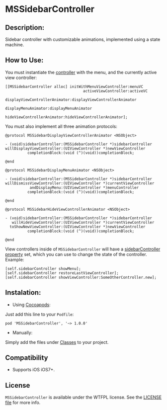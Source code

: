 MSSidebarController
===================

## Description:
Sidebar controller with customizable animations, implemented using a state machine.

## How to Use:

You must instantiate the [controller](MSSidebarController/Classes/Public/MSSidebarController.h) with the menu, and the currently active view controller:
```objc
[[MSSidebarController alloc] initWithMenuViewController:menuVC
                                   activeViewController:activeVC
                          displayViewControllerAnimator:displayViewControllerAnimator
                                    displayMenuAnimator:displayMenuAnimator
                             hideViewControllerAnimator:hideViewControllerAnimator];
```

You must also implement all three animation protocols:
```objc
@protocol MSSidebarDisplayViewControllerAnimator <NSObject>

- (void)sidebarController:(MSSidebarController *)sidebarController
willDisplayViewController:(UIViewController *)newViewController
          completionBlock:(void (^)(void))completionBlock;

@end

@protocol MSSidebarDisplayMenuAnimator <NSObject>

- (void)sidebarController:(MSSidebarController *)sidebarController
willDismissViewController:(UIViewController *)currentViewController
           andDisplayMenu:(UIViewController *)menuController
          completionBlock:(void (^)(void))completionBlock;

@end

@protocol MSSidebarHideViewControllerAnimator <NSObject>

- (void)sidebarController:(MSSidebarController *)sidebarController
   willHideViewController:(UIViewController *)currentViewController
  toShowNewViewController:(UIViewController *)newViewController
          completionBlock:(void (^)(void))completionBlock;

@end
```

View controllers inside of ```MSSidebarController``` will have a [sidebarController property](MSSidebarController/Classes/Public/UIViewController+MSSidebarController.h) set,
which you can use to change the state of the controller. Example:
```objc
[self.sidebarController showMenu];
[self.sidebarController restoreLastViewController];
[self.sidebarController showViewController:SomeOtherController.new];
```

## Instalation:
- Using [Cocoapods](http://cocoapods.org/):

Just add this line to your `Podfile`:

```
pod 'MSSidebarController', '~> 1.0.0'
```

- Manually:

Simply add the files under [Classes](MSSidebarController/Classes) to your project.

## Compatibility

- Supports iOS iOS7+.

## License
`MSSidebarController` is available under the WTFPL license. See the [LICENSE file](LICENSE) for more info.
